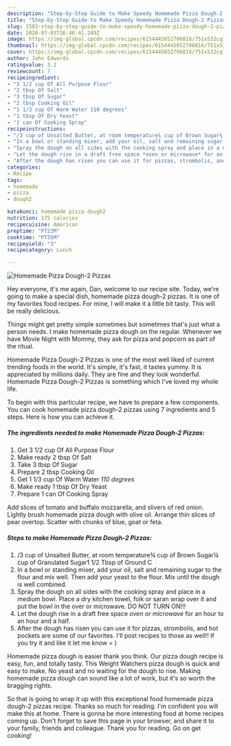 ```yaml
---
description: "Step-by-Step Guide to Make Speedy Homemade Pizza Dough-2 Pizzas"
title: "Step-by-Step Guide to Make Speedy Homemade Pizza Dough-2 Pizzas"
slug: 1503-step-by-step-guide-to-make-speedy-homemade-pizza-dough-2-pizzas
date: 2020-07-03T16:48:41.249Z
image: https://img-global.cpcdn.com/recipes/6154445052706816/751x532cq70/homemade-pizza-dough-2-pizzas-recipe-main-photo.jpg
thumbnail: https://img-global.cpcdn.com/recipes/6154445052706816/751x532cq70/homemade-pizza-dough-2-pizzas-recipe-main-photo.jpg
cover: https://img-global.cpcdn.com/recipes/6154445052706816/751x532cq70/homemade-pizza-dough-2-pizzas-recipe-main-photo.jpg
author: John Edwards
ratingvalue: 3.1
reviewcount: 7
recipeingredient:
- "3 1/2 cup Of All Purpose Flour"
- "2 tbsp Of Salt"
- "3 tbsp Of Sugar"
- "2 tbsp Cooking Oil"
- "1 1/3 cup Of Warm Water 110 degrees"
- "1 tbsp Of Dry Yeast"
- "1 can Of Cooking Spray"
recipeinstructions:
- "/3 cup of Unsalted Butter, at room temperature¾ cup of Brown Sugar¼ cup of Granulated Sugar1 1/2 Tbsp of Ground C"
- "In a bowl or standing mixer, add your oil, salt and remaining sugar to the flour and mix well. Then add your yeast to the flour. Mix until the dough is well combined."
- "Spray the dough on all sides with the cooking spray and place in a medium bowl. Place a dry kitchen towel, foik or saran wrap over it and put the bowl in the over or microwave. DO NOT TURN ON!!!"
- "Let the dough rise in a draft free space *oven or microwave* for an hour to an hour and a half."
- "After the dough has risen you can use it for pizzas, strombolis, and hot pockets are some of our favorites. I&#39;ll post recipes to those as well!! If you try it and like it let me know = )"
categories:
- Recipe
tags:
- homemade
- pizza
- dough2

katakunci: homemade pizza dough2 
nutrition: 175 calories
recipecuisine: American
preptime: "PT23M"
cooktime: "PT35M"
recipeyield: "3"
recipecategory: Lunch

---
```



![Homemade Pizza Dough-2 Pizzas](https://img-global.cpcdn.com/recipes/6154445052706816/751x532cq70/homemade-pizza-dough-2-pizzas-recipe-main-photo.jpg)

Hey everyone, it's me again, Dan, welcome to our recipe site. Today, we're going to make a special dish, homemade pizza dough-2 pizzas. It is one of my favorites food recipes. For mine, I will make it a little bit tasty. This will be really delicious.

Things might get pretty simple sometimes but sometimes that&#39;s just what a person needs. I make homemade pizza dough on the regular. Whenever we have Movie Night with Mommy, they ask for pizza and popcorn as part of the ritual.

Homemade Pizza Dough-2 Pizzas is one of the most well liked of current trending foods in the world. It's simple, it's fast, it tastes yummy. It is appreciated by millions daily. They are fine and they look wonderful. Homemade Pizza Dough-2 Pizzas is something which I've loved my whole life.


To begin with this particular recipe, we have to prepare a few components. You can cook homemade pizza dough-2 pizzas using 7 ingredients and 5 steps. Here is how you can achieve it.

<!--inarticleads1-->

##### The ingredients needed to make Homemade Pizza Dough-2 Pizzas:

1. Get 3 1/2 cup Of All Purpose Flour
1. Make ready 2 tbsp Of Salt
1. Take 3 tbsp Of Sugar
1. Prepare 2 tbsp Cooking Oil
1. Get 1 1/3 cup Of Warm Water *110 degrees*
1. Make ready 1 tbsp Of Dry Yeast
1. Prepare 1 can Of Cooking Spray


Add slices of tomato and buffalo mozzarella, and slivers of red onion. Lightly brush homemade pizza dough with olive oil. Arrange thin slices of pear overtop. Scatter with chunks of blue, goat or feta. 

<!--inarticleads2-->

##### Steps to make Homemade Pizza Dough-2 Pizzas:

1. /3 cup of Unsalted Butter, at room temperature¾ cup of Brown Sugar¼ cup of Granulated Sugar1 1/2 Tbsp of Ground C
1. In a bowl or standing mixer, add your oil, salt and remaining sugar to the flour and mix well. Then add your yeast to the flour. Mix until the dough is well combined.
1. Spray the dough on all sides with the cooking spray and place in a medium bowl. Place a dry kitchen towel, foik or saran wrap over it and put the bowl in the over or microwave. DO NOT TURN ON!!!
1. Let the dough rise in a draft free space *oven or microwave* for an hour to an hour and a half.
1. After the dough has risen you can use it for pizzas, strombolis, and hot pockets are some of our favorites. I&#39;ll post recipes to those as well!! If you try it and like it let me know = )


Homemade pizza dough is easier thank you think. Our pizza dough recipe is easy, fun, and totally tasty. This Weight Watchers pizza dough is quick and easy to make. No yeast and no waiting for the dough to rise. Making homemade pizza dough can sound like a lot of work, but it&#39;s so worth the bragging rights. 

So that is going to wrap it up with this exceptional food homemade pizza dough-2 pizzas recipe. Thanks so much for reading. I'm confident you will make this at home. There is gonna be more interesting food at home recipes coming up. Don't forget to save this page in your browser, and share it to your family, friends and colleague. Thank you for reading. Go on get cooking!
